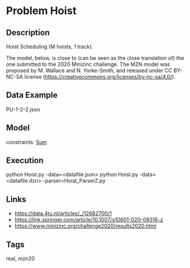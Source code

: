 # Problem Hoist
## Description
Hoist Scheduling (M hoists, 1 track).

The model, below, is close to (can be seen as the close translation of) the one submitted to the 2020 Minizinc challenge.
The MZN model was proposed by M. Wallace and N. Yorke-Smith,
and released under CC BY-NC-SA license (https://creativecommons.org/licenses/by-nc-sa/4.0/).

## Data Example
  PU-1-2-2.json

## Model
  constraints: [Sum](http://pycsp.org/documentation/constraints/Sum)

## Execution
  python Hoist.py -data=<datafile.json>
  python Hoist.py -data=<datafile.dzn> -parser=Hoist_ParserZ.py

## Links
  - https://data.4tu.nl/articles/_/12682700/1
  - https://link.springer.com/article/10.1007/s10601-020-09316-z
  - https://www.minizinc.org/challenge2020/results2020.html

## Tags
  real, mzn20

